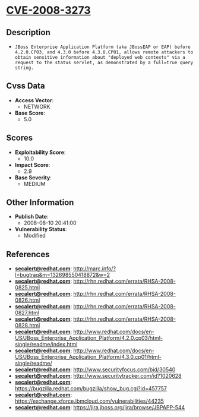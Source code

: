 
# [CVE-2008-3273](http://marc.info/?l=bugtraq&m=132698550418872&w=2)

## Description

- `JBoss Enterprise Application Platform (aka JBossEAP or EAP) before 4.2.0.CP03, and 4.3.0 before 4.3.0.CP01, allows remote attackers to obtain sensitive information about "deployed web contexts" via a request to the status servlet, as demonstrated by a full=true query string.`

## Cvss Data

- **Access Vector**:
  - NETWORK
- **Base Score**:
  - 5.0

## Scores

- **Exploitability Score**:
  - 10.0
- **Impact Score**:
  - 2.9
- **Base Severity**:
  - MEDIUM

## Other Information

- **Publish Date**:
  - 2008-08-10 20:41:00
- **Vulnerability Status**:
  - Modified

## References

- **secalert@redhat.com**: http://marc.info/?l=bugtraq&m=132698550418872&w=2
- **secalert@redhat.com**: http://rhn.redhat.com/errata/RHSA-2008-0825.html
- **secalert@redhat.com**: http://rhn.redhat.com/errata/RHSA-2008-0826.html
- **secalert@redhat.com**: http://rhn.redhat.com/errata/RHSA-2008-0827.html
- **secalert@redhat.com**: http://rhn.redhat.com/errata/RHSA-2008-0828.html
- **secalert@redhat.com**: http://www.redhat.com/docs/en-US/JBoss_Enterprise_Application_Platform/4.2.0.cp03/html-single/readme/index.html
- **secalert@redhat.com**: http://www.redhat.com/docs/en-US/JBoss_Enterprise_Application_Platform/4.3.0.cp01/html-single/readme/
- **secalert@redhat.com**: http://www.securityfocus.com/bid/30540
- **secalert@redhat.com**: http://www.securitytracker.com/id?1020628
- **secalert@redhat.com**: https://bugzilla.redhat.com/bugzilla/show_bug.cgi?id=457757
- **secalert@redhat.com**: https://exchange.xforce.ibmcloud.com/vulnerabilities/44235
- **secalert@redhat.com**: https://jira.jboss.org/jira/browse/JBPAPP-544
